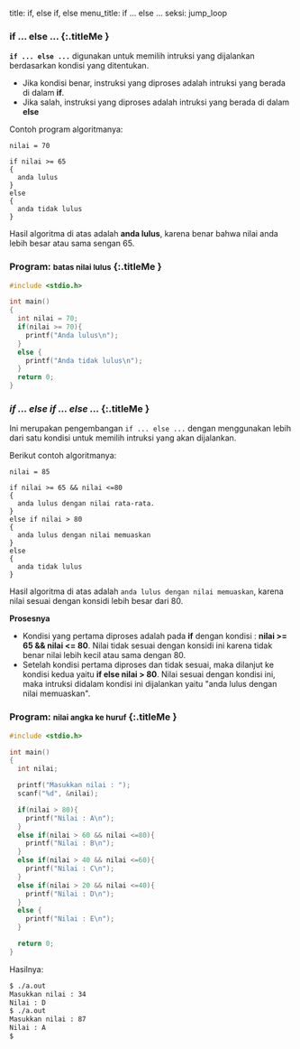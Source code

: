 title: if, else if, else
menu_title: if ... else ...
seksi: jump_loop


### <i class="fa fa-info-circle"></i> if ... else ... {:.titleMe }

**`if ... else ...`** digunakan untuk memilih intruksi yang dijalankan berdasarkan kondisi yang ditentukan. 

- Jika kondisi benar, instruksi yang diproses adalah intruksi yang berada di dalam **if**.
- Jika salah, instruksi yang diproses adalah intruksi yang berada di dalam **else**

Contoh program algoritmanya:

```
nilai = 70

if nilai >= 65
{
  anda lulus
}
else
{
  anda tidak lulus
}
```

Hasil algoritma di atas adalah **anda lulus**, karena benar bahwa nilai anda lebih besar atau sama sengan 65.

### <i class="fa fa-file-code"></i> Program: <small>batas nilai lulus</small> {:.titleMe }

``` c
#include <stdio.h>

int main()
{
  int nilai = 70;
  if(nilai >= 70){
    printf("Anda lulus\n");
  }
  else {
    printf("Anda tidak lulus\n");
  }
  return 0;
}
```

### <i class="fa fa-info-circle"></i><i>if ... else if ... else ... </i> {:.titleMe }

Ini merupakan pengembangan `if ... else ...` dengan menggunakan lebih dari satu kondisi untuk memilih intruksi yang akan dijalankan.

Berikut contoh algoritmanya: 

```
nilai = 85

if nilai >= 65 && nilai <=80
{
  anda lulus dengan nilai rata-rata.
}
else if nilai > 80
{
  anda lulus dengan nilai memuaskan
}
else
{
  anda tidak lulus
}
```

Hasil algoritma di atas adalah `anda lulus dengan nilai memuaskan`, karena nilai sesuai dengan konsidi lebih besar dari 80.

**Prosesnya**

- Kondisi yang pertama diproses adalah pada **if** dengan kondisi : **nilai >= 65 && nilai <= 80**. Nilai tidak sesuai dengan konsidi ini karena tidak benar nilai lebih kecil atau sama dengan 80.
- Setelah kondisi pertama diproses dan tidak sesuai, maka dilanjut ke kondisi kedua yaitu **if else nilai > 80**.
Nilai sesuai dengan kondisi ini, maka intruksi didalam kondisi ini dijalankan yaitu "anda lulus dengan nilai memuaskan".


### <i class="fa fa-file-code-o"></i> Program: <small>nilai angka ke huruf</small> {:.titleMe }

``` c
#include <stdio.h>

int main()
{
  int nilai;

  printf("Masukkan nilai : ");
  scanf("%d", &nilai);

  if(nilai > 80){
    printf("Nilai : A\n");
  }
  else if(nilai > 60 && nilai <=80){
    printf("Nilai : B\n");
  }
  else if(nilai > 40 && nilai <=60){
    printf("Nilai : C\n");
  }
  else if(nilai > 20 && nilai <=40){
    printf("Nilai : D\n");
  }
  else {
    printf("Nilai : E\n");
  }

  return 0;
}
```

Hasilnya:

``` bash
$ ./a.out 
Masukkan nilai : 34
Nilai : D
$ ./a.out 
Masukkan nilai : 87
Nilai : A
$ 
```
